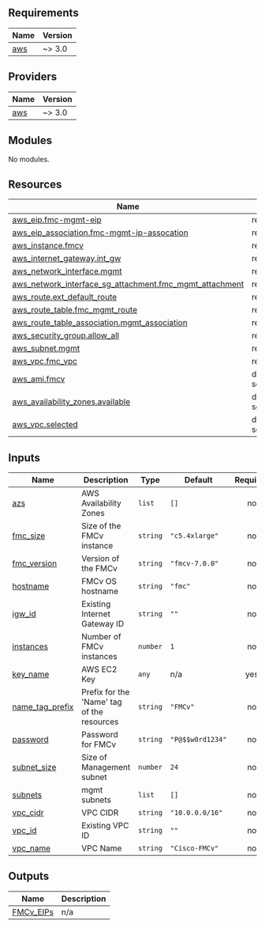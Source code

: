 ## Requirements

| Name | Version |
|------|---------|
| <a name="requirement_aws"></a> [aws](#requirement\_aws) | ~> 3.0 |

## Providers

| Name | Version |
|------|---------|
| <a name="provider_aws"></a> [aws](#provider\_aws) | ~> 3.0 |

## Modules

No modules.

## Resources

| Name | Type |
|------|------|
| [aws_eip.fmc-mgmt-eip](https://registry.terraform.io/providers/hashicorp/aws/latest/docs/resources/eip) | resource |
| [aws_eip_association.fmc-mgmt-ip-assocation](https://registry.terraform.io/providers/hashicorp/aws/latest/docs/resources/eip_association) | resource |
| [aws_instance.fmcv](https://registry.terraform.io/providers/hashicorp/aws/latest/docs/resources/instance) | resource |
| [aws_internet_gateway.int_gw](https://registry.terraform.io/providers/hashicorp/aws/latest/docs/resources/internet_gateway) | resource |
| [aws_network_interface.mgmt](https://registry.terraform.io/providers/hashicorp/aws/latest/docs/resources/network_interface) | resource |
| [aws_network_interface_sg_attachment.fmc_mgmt_attachment](https://registry.terraform.io/providers/hashicorp/aws/latest/docs/resources/network_interface_sg_attachment) | resource |
| [aws_route.ext_default_route](https://registry.terraform.io/providers/hashicorp/aws/latest/docs/resources/route) | resource |
| [aws_route_table.fmc_mgmt_route](https://registry.terraform.io/providers/hashicorp/aws/latest/docs/resources/route_table) | resource |
| [aws_route_table_association.mgmt_association](https://registry.terraform.io/providers/hashicorp/aws/latest/docs/resources/route_table_association) | resource |
| [aws_security_group.allow_all](https://registry.terraform.io/providers/hashicorp/aws/latest/docs/resources/security_group) | resource |
| [aws_subnet.mgmt](https://registry.terraform.io/providers/hashicorp/aws/latest/docs/resources/subnet) | resource |
| [aws_vpc.fmc_vpc](https://registry.terraform.io/providers/hashicorp/aws/latest/docs/resources/vpc) | resource |
| [aws_ami.fmcv](https://registry.terraform.io/providers/hashicorp/aws/latest/docs/data-sources/ami) | data source |
| [aws_availability_zones.available](https://registry.terraform.io/providers/hashicorp/aws/latest/docs/data-sources/availability_zones) | data source |
| [aws_vpc.selected](https://registry.terraform.io/providers/hashicorp/aws/latest/docs/data-sources/vpc) | data source |

## Inputs

| Name | Description | Type | Default | Required |
|------|-------------|------|---------|:--------:|
| <a name="input_azs"></a> [azs](#input\_azs) | AWS Availability Zones | `list` | `[]` | no |
| <a name="input_fmc_size"></a> [fmc\_size](#input\_fmc\_size) | Size of the FMCv instance | `string` | `"c5.4xlarge"` | no |
| <a name="input_fmc_version"></a> [fmc\_version](#input\_fmc\_version) | Version of the FMCv | `string` | `"fmcv-7.0.0"` | no |
| <a name="input_hostname"></a> [hostname](#input\_hostname) | FMCv OS hostname | `string` | `"fmc"` | no |
| <a name="input_igw_id"></a> [igw\_id](#input\_igw\_id) | Existing Internet Gateway ID | `string` | `""` | no |
| <a name="input_instances"></a> [instances](#input\_instances) | Number of FMCv instances | `number` | `1` | no |
| <a name="input_key_name"></a> [key\_name](#input\_key\_name) | AWS EC2 Key | `any` | n/a | yes |
| <a name="input_name_tag_prefix"></a> [name\_tag\_prefix](#input\_name\_tag\_prefix) | Prefix for the 'Name' tag of the resources | `string` | `"FMCv"` | no |
| <a name="input_password"></a> [password](#input\_password) | Password for FMCv | `string` | `"P@$$w0rd1234"` | no |
| <a name="input_subnet_size"></a> [subnet\_size](#input\_subnet\_size) | Size of Management subnet | `number` | `24` | no |
| <a name="input_subnets"></a> [subnets](#input\_subnets) | mgmt subnets | `list` | `[]` | no |
| <a name="input_vpc_cidr"></a> [vpc\_cidr](#input\_vpc\_cidr) | VPC CIDR | `string` | `"10.0.0.0/16"` | no |
| <a name="input_vpc_id"></a> [vpc\_id](#input\_vpc\_id) | Existing VPC ID | `string` | `""` | no |
| <a name="input_vpc_name"></a> [vpc\_name](#input\_vpc\_name) | VPC Name | `string` | `"Cisco-FMCv"` | no |

## Outputs

| Name | Description |
|------|-------------|
| <a name="output_FMCv_EIPs"></a> [FMCv\_EIPs](#output\_FMCv\_EIPs) | n/a |
